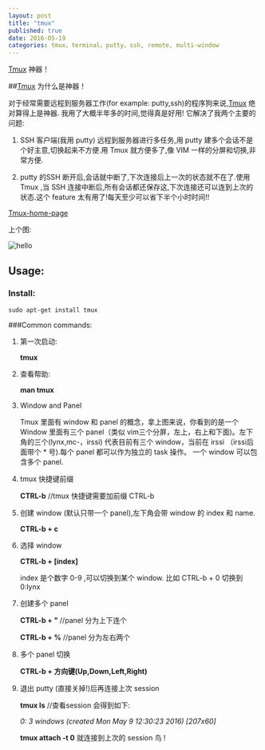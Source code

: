 ```yaml
--- 
layout: post 
title: "tmux"
published: true
date: 2016-05-19
categories: tmux，terminal，putty，ssh, remote, multi-window
---
```


[Tmux] 神器！

##[Tmux] 为什么是神器！

对于经常需要远程到服务器工作(for example: putty,ssh)的程序狗来说,[Tmux] 绝对算得上是神器. 我用了大概半年多的时间,觉得真是好用! 它解决了我两个主要的问题:

1. SSH 客户端(我用 putty) 远程到服务器进行多任务,用 putty 建多个会话不是个好主意,切换起来不方便.用 Tmux 就方便多了,像 VIM 一样的分屏和切换,非常方便.

2. putty 的SSH 断开后,会话就中断了,下次连接后上一次的状态就不在了.使用 Tmux ,当 SSH 连接中断后,所有会话都还保存这,下次连接还可以连到上次的状态.这个 feature 太有用了!每天至少可以省下半个小时时间!!


[Tmux-home-page][Tmux-home-page]

上个图:

![hello](https://upload.wikimedia.org/wikipedia/commons/5/50/Tmux.png)




## Usage:

### Install:

    sudo apt-get install tmux

###Common commands:

1. 第一次启动:

    **tmux**

2. 查看帮助:

    **man tmux**
 
3. Window and Panel

   Tmux 里面有 window 和 panel 的概念，拿上图来说，你看到的是一个 Window 里面有三个 panel（类似 vim三个分屏，左上，右上和下面)。左下角的三个(lynx,mc-，irssi) 代表目前有三个 window，当前在 irssi （irssi后面带个 * 号).每个 panel 都可以作为独立的 task 操作。 一个 window 可以包含多个 panel.

4. tmux 快捷键前缀

    **CTRL-b**  //tmux 快捷键需要加前缀 CTRL-b 

5. 创建 window (默认只带一个 panel),左下角会带 window 的 index 和 name.

    **CTRL-b + c**

6. 选择 window 

    **CTRL-b + [index]** 

    index 是个数字 0-9 ,可以切换到某个 window. 比如 CTRL-b + 0 切换到 0:lynx

7. 创建多个 panel 

    **CTRL-b +  "**   //panel 分为上下连个

    **CTRL-b +  %**   //panel 分为左右两个

8. 多个 panel 切换

    **CTRL-b + 方向键(Up,Down,Left,Right)**

9. 退出 putty (直接关掉!)后再连接上次 session 

    **tmux ls**  //查看session 会得到如下:

    *0: 3 windows (created Mon May  9 12:30:23 2016) [207x60]*

    **tmux attach -t 0** 就连接到上次的 session 鸟 !

     

[Tmux]:https://en.wikipedia.org/wiki/Tmux
[Tmux-home-page]:https://tmux.github.io/